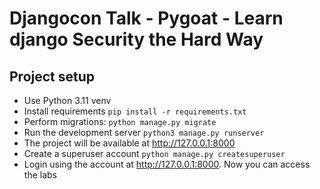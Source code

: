 # Djangocon Talk - Pygoat - Learn django Security the Hard Way

## Project setup

- Use Python 3.11 venv
- Install requirements `pip install -r requirements.txt`
- Perform migrations: `python manage.py migrate`
- Run the development server `python3 manage.py runserver`
- The project will be available at http://127.0.0.1:8000
- Create a superuser account `python manage.py createsuperuser`
- Login using the account at http://127.0.0.1:8000. Now you can access the labs